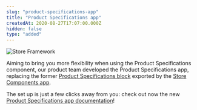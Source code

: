 ```yaml
---
slug: "product-specifications-app"
title: "Product Specifications app"
createdAt: 2020-08-27T17:07:00.000Z
hidden: false
type: "added"
---
```


![Store Framework](https://raw.githubusercontent.com/vtexdocs/dev-portal-content/main/images/product-specifications-app-0.png)

Aiming to bring you more flexibility when using the Product Specifications component, our product team developed the Product Specifications app, replacing the former [Product Specifications block](https://github.com/vtex-apps/store-components/blob/master/docs/ProductSpecifications.md) exported by the [Store Components app](https://vtex.io/docs/app/vtex.store-components).

The set up is just a few clicks away from you: check out now the new [Product Specifications app documentation](https://vtex.io/docs/components/all/vtex.product-specifications/)!
